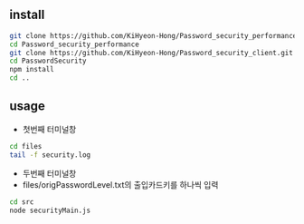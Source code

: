 ## install

```bash
git clone https://github.com/KiHyeon-Hong/Password_security_performance.git
cd Password_security_performance
git clone https://github.com/KiHyeon-Hong/Password_security_client.git PasswordSecurity
cd PasswordSecurity
npm install
cd ..
```

## usage

-   첫번째 터미널창

```bash
cd files
tail -f security.log
```

-   두번째 터미널창
-   files/origPasswordLevel.txt의 출입카드키를 하나씩 입력

```bash
cd src
node securityMain.js
```
